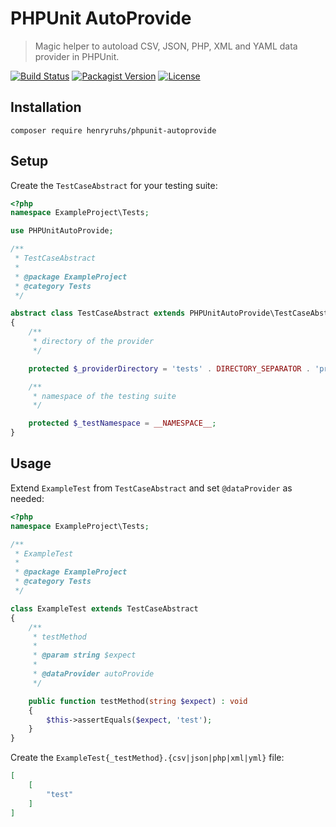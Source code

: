 PHPUnit AutoProvide
===================

> Magic helper to autoload CSV, JSON, PHP, XML and YAML data provider in PHPUnit.

[![Build Status](https://img.shields.io/github/workflow/status/henryruhs/phpunit-autoprovide/ci.svg)](https://github.com/henryruhs/phpunit-autoprovide/actions?query=workflow:ci)
[![Packagist Version](https://img.shields.io/packagist/v/henryruhs/phpunit-autoprovide.svg)](https://packagist.org/packages/henryruhs/phpunit-autoprovide)
[![License](https://img.shields.io/packagist/l/henryruhs/phpunit-autoprovide.svg)](https://packagist.org/packages/henryruhs/phpunit-autoprovide)


Installation
------------

```
composer require henryruhs/phpunit-autoprovide
```


Setup
-----

Create the `TestCaseAbstract` for your testing suite:

```php
<?php
namespace ExampleProject\Tests;

use PHPUnitAutoProvide;

/**
 * TestCaseAbstract
 *
 * @package ExampleProject
 * @category Tests
 */

abstract class TestCaseAbstract extends PHPUnitAutoProvide\TestCaseAbstract
{
	/**
	 * directory of the provider
	 */

	protected $_providerDirectory = 'tests' . DIRECTORY_SEPARATOR . 'provider';

	/**
	 * namespace of the testing suite
	 */

	protected $_testNamespace = __NAMESPACE__;
}
```


Usage
-----

Extend `ExampleTest` from `TestCaseAbstract` and set `@dataProvider` as needed:

```php
<?php
namespace ExampleProject\Tests;

/**
 * ExampleTest
 *
 * @package ExampleProject
 * @category Tests
 */

class ExampleTest extends TestCaseAbstract
{
	/**
	 * testMethod
	 *
	 * @param string $expect
	 *
	 * @dataProvider autoProvide
	 */

	public function testMethod(string $expect) : void
	{
		$this->assertEquals($expect, 'test');
	}
}
```

Create the `ExampleTest{_testMethod}.{csv|json|php|xml|yml}` file:

```json
[
	[
		"test"
	]
]
```
